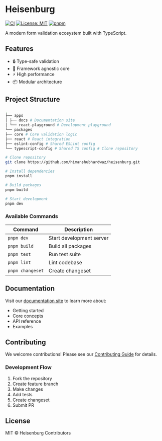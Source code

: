 # Heisenburg

[![CI](https://github.com/himanshubhardwaz/heisenburg/actions/workflows/ci.yml/badge.svg)](https://github.com/himanshubhardwaz/heisenburg/actions/workflows/ci.yml)
[![License: MIT](https://img.shields.io/badge/License-MIT-yellow.svg)](https://opensource.org/licenses/MIT)
[![pnpm](https://img.shields.io/badge/maintained%20with-pnpm-cc00ff.svg)](https://pnpm.io/)

A modern form validation ecosystem built with TypeScript.

## Features

- 🔒 Type-safe validation
- 🎯 Framework agnostic core
- ⚡️ High performance
- 📦 Modular architecture

## Project Structure

```sh
.
├── apps
│ ├── docs # Documentation site
│ └── react-playground # Development playground
└── packages
├── core # Core validation logic
├── react # React integration
├── eslint-config # Shared ESLint config
└── typescript-config # Shared TS config # Clone repository
```

```sh
# Clone repository
git clone https://github.com/himanshubhardwaz/heisenburg.git

# Install dependencies
pnpm install

# Build packages
pnpm build

# Start development
pnpm dev
```

### Available Commands

| Command          | Description              |
| ---------------- | ------------------------ |
| `pnpm dev`       | Start development server |
| `pnpm build`     | Build all packages       |
| `pnpm test`      | Run test suite           |
| `pnpm lint`      | Lint codebase            |
| `pnpm changeset` | Create changeset         |

## Documentation

Visit our [documentation site](https://heisenburg.dev) to learn more about:

- Getting started
- Core concepts
- API reference
- Examples

## Contributing

We welcome contributions! Please see our [Contributing Guide](CONTRIBUTING.md) for details.

### Development Flow

1. Fork the repository
2. Create feature branch
3. Make changes
4. Add tests
5. Create changeset
6. Submit PR

## License

MIT © Heisenburg Contributors
